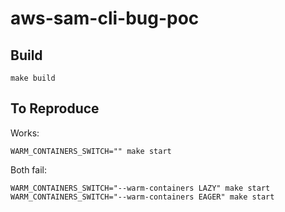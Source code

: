 # aws-sam-cli-bug-poc

## Build

```
make build
```

## To Reproduce

Works:
```
WARM_CONTAINERS_SWITCH="" make start
```

Both fail:
```
WARM_CONTAINERS_SWITCH="--warm-containers LAZY" make start
WARM_CONTAINERS_SWITCH="--warm-containers EAGER" make start
```